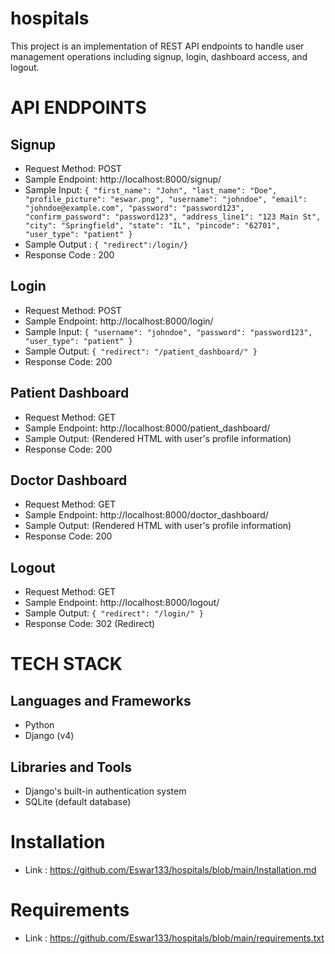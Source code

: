 # hospitals
This project is an implementation of REST API endpoints to handle user management operations including signup, login, dashboard access, and logout.

# API ENDPOINTS
## Signup
- Request Method: POST
- Sample Endpoint: http://localhost:8000/signup/
- Sample Input: ``` {
  "first_name": "John",
  "last_name": "Doe",
  "profile_picture": "eswar.png",
  "username": "johndoe",
  "email": "johndoe@example.com",
  "password": "password123",
  "confirm_password": "password123",
  "address_line1": "123 Main St",
  "city": "Springfield",
  "state": "IL",
  "pincode": "62701",
  "user_type": "patient"
} ```
- Sample Output : ``` { "redirect":/login/} ```
- Response Code : 200

## Login
- Request Method: POST
- Sample Endpoint: http://localhost:8000/login/
- Sample Input: ```{
  "username": "johndoe",
  "password": "password123",
  "user_type": "patient"
} ```
- Sample Output: ```{
  "redirect": "/patient_dashboard/"
}```
- Response Code: 200

## Patient Dashboard
- Request Method: GET
- Sample Endpoint: http://localhost:8000/patient_dashboard/
- Sample Output: (Rendered HTML with user's profile information)
- Response Code: 200

## Doctor Dashboard
- Request Method: GET
- Sample Endpoint: http://localhost:8000/doctor_dashboard/
- Sample Output: (Rendered HTML with user's profile information)
- Response Code: 200

## Logout
- Request Method: GET
- Sample Endpoint: http://localhost:8000/logout/
- Sample Output: ``` {
  "redirect": "/login/"
}  ```
- Response Code: 302 (Redirect)

# TECH STACK
## Languages and Frameworks
- Python
- Django (v4)

## Libraries and Tools
- Django's built-in authentication system
-  SQLite (default database)
  
# Installation
- Link : https://github.com/Eswar133/hospitals/blob/main/Installation.md

# Requirements
- Link : https://github.com/Eswar133/hospitals/blob/main/requirements.txt

